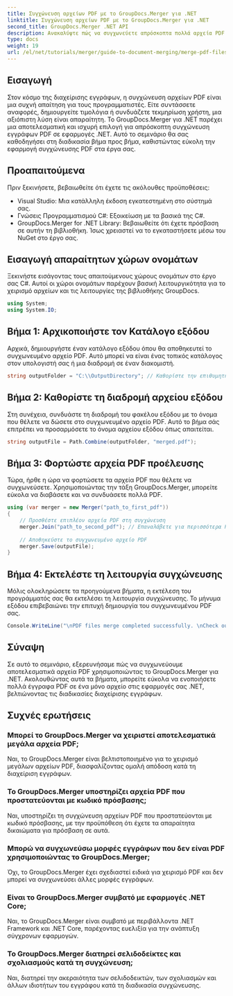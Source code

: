 ```yaml
---
title: Συγχώνευση αρχείων PDF με το GroupDocs.Merger για .NET
linktitle: Συγχώνευση αρχείων PDF με το GroupDocs.Merger για .NET
second_title: GroupDocs.Merger .NET API
description: Ανακαλύψτε πώς να συγχωνεύετε απρόσκοπτα πολλά αρχεία PDF στις εφαρμογές σας .NET χρησιμοποιώντας το GroupDocs.Merger. Αυτό το περιεκτικό σεμινάριο παρέχει μια σαφή, βήμα προς βήμα προσέγγιση για το συνδυασμό αρχείων PDF.
type: docs
weight: 19
url: /el/net/tutorials/merger/guide-to-document-merging/merge-pdf-files/
---
```

## Εισαγωγή

Στον κόσμο της διαχείρισης εγγράφων, η συγχώνευση αρχείων PDF είναι μια συχνή απαίτηση για τους προγραμματιστές. Είτε συντάσσετε αναφορές, δημιουργείτε τιμολόγια ή συνδυάζετε τεκμηρίωση χρήστη, μια αξιόπιστη λύση είναι απαραίτητη. Το GroupDocs.Merger για .NET παρέχει μια αποτελεσματική και ισχυρή επιλογή για απρόσκοπτη συγχώνευση εγγράφων PDF σε εφαρμογές .NET. Αυτό το σεμινάριο θα σας καθοδηγήσει στη διαδικασία βήμα προς βήμα, καθιστώντας εύκολη την εφαρμογή συγχώνευσης PDF στα έργα σας.

## Προαπαιτούμενα
Πριν ξεκινήσετε, βεβαιωθείτε ότι έχετε τις ακόλουθες προϋποθέσεις:
- Visual Studio: Μια κατάλληλη έκδοση εγκατεστημένη στο σύστημά σας.
- Γνώσεις Προγραμματισμού C#: Εξοικείωση με τα βασικά της C#.
- GroupDocs.Merger for .NET Library: Βεβαιωθείτε ότι έχετε πρόσβαση σε αυτήν τη βιβλιοθήκη. Ίσως χρειαστεί να το εγκαταστήσετε μέσω του NuGet στο έργο σας.

## Εισαγωγή απαραίτητων χώρων ονομάτων
Ξεκινήστε εισάγοντας τους απαιτούμενους χώρους ονομάτων στο έργο σας C#. Αυτοί οι χώροι ονομάτων παρέχουν βασική λειτουργικότητα για το χειρισμό αρχείων και τις λειτουργίες της βιβλιοθήκης GroupDocs.

```csharp
using System;
using System.IO;
```

## Βήμα 1: Αρχικοποιήστε τον Κατάλογο εξόδου
Αρχικά, δημιουργήστε έναν κατάλογο εξόδου όπου θα αποθηκευτεί το συγχωνευμένο αρχείο PDF. Αυτό μπορεί να είναι ένας τοπικός κατάλογος στον υπολογιστή σας ή μια διαδρομή σε έναν διακομιστή.

```csharp
string outputFolder = "C:\\OutputDirectory"; // Καθορίστε την επιθυμητή διαδρομή καταλόγου εξόδου
```

## Βήμα 2: Καθορίστε τη διαδρομή αρχείου εξόδου
Στη συνέχεια, συνδυάστε τη διαδρομή του φακέλου εξόδου με το όνομα που θέλετε να δώσετε στο συγχωνευμένο αρχείο PDF. Αυτό το βήμα σάς επιτρέπει να προσαρμόσετε το όνομα αρχείου εξόδου όπως απαιτείται.

```csharp
string outputFile = Path.Combine(outputFolder, "merged.pdf");
```

## Βήμα 3: Φορτώστε αρχεία PDF προέλευσης
Τώρα, ήρθε η ώρα να φορτώσετε τα αρχεία PDF που θέλετε να συγχωνεύσετε. Χρησιμοποιώντας την τάξη GroupDocs.Merger, μπορείτε εύκολα να διαβάσετε και να συνδυάσετε πολλά PDF.

```csharp
using (var merger = new Merger("path_to_first_pdf"))
{
    // Προσθέστε επιπλέον αρχεία PDF στη συγχώνευση
    merger.Join("path_to_second_pdf"); // Επαναλάβετε για περισσότερα PDF εάν χρειάζεται
    
    // Αποθηκεύστε το συγχωνευμένο αρχείο PDF
    merger.Save(outputFile);
}
```

## Βήμα 4: Εκτελέστε τη λειτουργία συγχώνευσης
Μόλις ολοκληρώσετε τα προηγούμενα βήματα, η εκτέλεση του προγράμματός σας θα εκτελέσει τη λειτουργία συγχώνευσης. Το μήνυμα εξόδου επιβεβαιώνει την επιτυχή δημιουργία του συγχωνευμένου PDF σας.

```csharp
Console.WriteLine("\nPDF files merge completed successfully. \nCheck output in {0}", outputFolder);
```

## Σύναψη
Σε αυτό το σεμινάριο, εξερευνήσαμε πώς να συγχωνεύουμε αποτελεσματικά αρχεία PDF χρησιμοποιώντας το GroupDocs.Merger για .NET. Ακολουθώντας αυτά τα βήματα, μπορείτε εύκολα να ενοποιήσετε πολλά έγγραφα PDF σε ένα μόνο αρχείο στις εφαρμογές σας .NET, βελτιώνοντας τις διαδικασίες διαχείρισης εγγράφων.

## Συχνές ερωτήσεις

### Μπορεί το GroupDocs.Merger να χειριστεί αποτελεσματικά μεγάλα αρχεία PDF;
Ναι, το GroupDocs.Merger είναι βελτιστοποιημένο για το χειρισμό μεγάλων αρχείων PDF, διασφαλίζοντας ομαλή απόδοση κατά τη διαχείριση εγγράφων.

### Το GroupDocs.Merger υποστηρίζει αρχεία PDF που προστατεύονται με κωδικό πρόσβασης;
Ναι, υποστηρίζει τη συγχώνευση αρχείων PDF που προστατεύονται με κωδικό πρόσβασης, με την προϋπόθεση ότι έχετε τα απαραίτητα δικαιώματα για πρόσβαση σε αυτά.

### Μπορώ να συγχωνεύσω μορφές εγγράφων που δεν είναι PDF χρησιμοποιώντας το GroupDocs.Merger;
Όχι, το GroupDocs.Merger έχει σχεδιαστεί ειδικά για χειρισμό PDF και δεν μπορεί να συγχωνεύσει άλλες μορφές εγγράφων.

### Είναι το GroupDocs.Merger συμβατό με εφαρμογές .NET Core;
Ναι, το GroupDocs.Merger είναι συμβατό με περιβάλλοντα .NET Framework και .NET Core, παρέχοντας ευελιξία για την ανάπτυξη σύγχρονων εφαρμογών.

### Το GroupDocs.Merger διατηρεί σελιδοδείκτες και σχολιασμούς κατά τη συγχώνευση;
Ναι, διατηρεί την ακεραιότητα των σελιδοδεικτών, των σχολιασμών και άλλων ιδιοτήτων του εγγράφου κατά τη διαδικασία συγχώνευσης.
